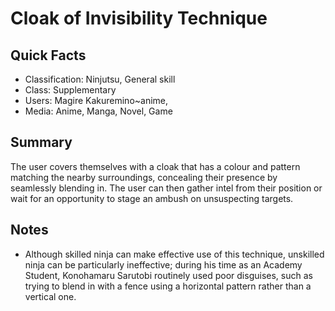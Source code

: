 # Cloak of Invisibility Technique

## Quick Facts
- Classification: Ninjutsu, General skill
- Class: Supplementary
- Users: Magire Kakuremino~anime,
- Media: Anime, Manga, Novel, Game

## Summary
The user covers themselves with a cloak that has a colour and pattern matching the nearby surroundings, concealing their presence by seamlessly blending in. The user can then gather intel from their position or wait for an opportunity to stage an ambush on unsuspecting targets.

## Notes
- Although skilled ninja can make effective use of this technique, unskilled ninja can be particularly ineffective; during his time as an Academy Student, Konohamaru Sarutobi routinely used poor disguises, such as trying to blend in with a fence using a horizontal pattern rather than a vertical one.
